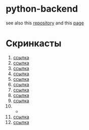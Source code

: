 # python-backend
see also this [repository](https://github.com/mailcourses/technosphere_deep_python) and this [page](https://sphere.mail.ru/feed/)

# Скринкасты
1. [ссылка](https://mailru.zoom.us/rec/play/0uiUV2n6PGwfQd3bzmq_LjZNAggelDzpGhXjlNfI4UliWtt3jWl3A1lwu7EuZCyO_8_iJ6XrzO7czb2d.M32G94Ad51_L2-g5?startTime=1601391566000)
2. [ссылка](https://cloud.mail.ru/public/3sw5/3NtiFzokT)
3. [ссылка](https://mailru.zoom.us/rec/play/Dso5oVwJ25_35kQqk6RR1ZU9YQWWIuC48UqqLE-jv_q3E_9JklNW9CUkB6VUgg25svXkX2KTP6bNFq7Z.R8aBbNn5jU_m8zSH?startTime=1602601389000&_x_zm_rtaid=diVfKI_WR6G_6qVMCseNtA.1603113464150.b946aa24c12039cd812618ea4b05646e&_x_zm_rhtaid=617)
4. [ссылка](https://mailru.zoom.us/rec/share/jpvJ33qtdHX8YZDJO0jSHTPvZo4klfrrUo6jJytSlEjg8YOYN9HRul9P5HvDDlje.AzMwUF0wrpn0J3y3?startTime=1603464391000)
5. [ссылка](https://cloud.mail.ru/public/pkPK/wzwC5gVaq/)
6. [ссылка](https://cloud.mail.ru/public/2SxV/3jNmpJJbp)
7. [ссылка](https://mailru.zoom.us/rec/play/MOQlL3juEifDF68WMmxnvqfDdlmGDmmnWBeDfEgdx1i4l9bNXzxzJQEC9B6fgn_YC16Od-brWVABjN9a.6Lb8p7Y3Bulojip-?autoplay=true&startTime=1605020665000)
8. [ссылка](https://mailru.zoom.us/rec/share/mU7I7ozsmfnaJdhAb76_Pb9Q8z0jiFdf_bQnlxtKcnNPv5fTd-V01-Nt7dfE7MSO.PkgmNcxp8Vzoz_H3)
9. [ссылка](https://mailru.zoom.us/rec/share/hqgExOR40tfMhfJ6osUGd-ceDST9GJexgvYcWxmrqlgwodNqhnrvrBKG0f7l5n-_.taV7dMM5qwQc6nba?startTime=1607093836000)
10. -
11. [ссылка](https://mailru.zoom.us/rec/share/Q5sjQDNtESCNo_n_j74VOeJRBhH__Vt2dC26Tnn45yaYdMhL11UZjj-N6crgF8Eh.9DDFyKync8Js3J3k?startTime=1608131102000)
12. [ссылка](https://cloud.mail.ru/public/84hG/dwVVVRpXa)